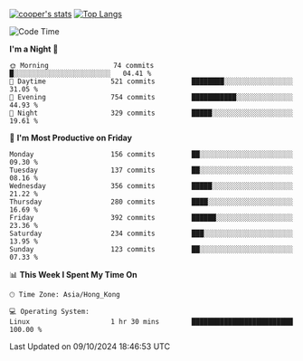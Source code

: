 [![cooper's stats](https://github-readme-stats-l2ak-km2n59e3j-coopjzs-projects.vercel.app/api?username=coopjz&count_private=true)](https://github.com/coopjz/github-readme-stats)
[![Top Langs](https://github-readme-stats-l2ak-km2n59e3j-coopjzs-projects.vercel.app/api/top-langs/?username=coopjz&count_private=true&langs_count=8&layout=compact&&hide=C)](https://github.com/coopjz/github-readme-stats)
<!--START_SECTION:waka-->
![Code Time](http://img.shields.io/badge/Code%20Time-233%20hrs-blue)

**I'm a Night 🦉** 

```text
🌞 Morning                74 commits          █░░░░░░░░░░░░░░░░░░░░░░░░   04.41 % 
🌆 Daytime                521 commits         ████████░░░░░░░░░░░░░░░░░   31.05 % 
🌃 Evening                754 commits         ███████████░░░░░░░░░░░░░░   44.93 % 
🌙 Night                  329 commits         █████░░░░░░░░░░░░░░░░░░░░   19.61 % 
```
📅 **I'm Most Productive on Friday** 

```text
Monday                   156 commits         ██░░░░░░░░░░░░░░░░░░░░░░░   09.30 % 
Tuesday                  137 commits         ██░░░░░░░░░░░░░░░░░░░░░░░   08.16 % 
Wednesday                356 commits         █████░░░░░░░░░░░░░░░░░░░░   21.22 % 
Thursday                 280 commits         ████░░░░░░░░░░░░░░░░░░░░░   16.69 % 
Friday                   392 commits         ██████░░░░░░░░░░░░░░░░░░░   23.36 % 
Saturday                 234 commits         ███░░░░░░░░░░░░░░░░░░░░░░   13.95 % 
Sunday                   123 commits         ██░░░░░░░░░░░░░░░░░░░░░░░   07.33 % 
```


📊 **This Week I Spent My Time On** 

```text
🕑︎ Time Zone: Asia/Hong_Kong

💻 Operating System: 
Linux                    1 hr 30 mins        █████████████████████████   100.00 % 
```


 Last Updated on 09/10/2024 18:46:53 UTC
<!--END_SECTION:waka-->
